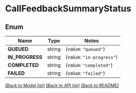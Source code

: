 # CallFeedbackSummaryStatus

## Enum
Name | Type | Notes
------------ | ------------- | -------------
**QUEUED** | string | (value: `"queued"`)
**IN_PROGRESS** | string | (value: `"in-progress"`)
**COMPLETED** | string | (value: `"completed"`)
**FAILED** | string | (value: `"failed"`)


[[Back to Model list]](../README.md#documentation-for-models) [[Back to API list]](../README.md#documentation-for-api-endpoints) [[Back to README]](../README.md)


